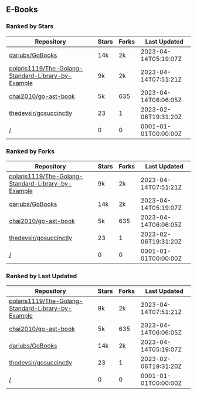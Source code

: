 ## E-Books

### Ranked by Stars

| Repository | Stars | Forks | Last Updated |
|------------|-------|-------|--------------|
| [dariubs/GoBooks](https://github.com/dariubs/GoBooks) | 14k | 2k | 2023-04-14T05:19:07Z |
| [polaris1119/The-Golang-Standard-Library-by-Example](https://github.com/polaris1119/The-Golang-Standard-Library-by-Example) | 9k | 2k | 2023-04-14T07:51:21Z |
| [chai2010/go-ast-book](https://github.com/chai2010/go-ast-book) | 5k | 635 | 2023-04-14T06:06:05Z |
| [thedevsir/gosuccinctly](https://github.com/thedevsir/gosuccinctly) | 23 | 1 | 2023-02-06T19:31:20Z |
| [/](https://github.com/thewhitetulip/web-dev-golang-anti-textbook/) | 0 | 0 | 0001-01-01T00:00:00Z |

### Ranked by Forks

| Repository | Stars | Forks | Last Updated |
|------------|-------|-------|--------------|
| [polaris1119/The-Golang-Standard-Library-by-Example](https://github.com/polaris1119/The-Golang-Standard-Library-by-Example) | 9k | 2k | 2023-04-14T07:51:21Z |
| [dariubs/GoBooks](https://github.com/dariubs/GoBooks) | 14k | 2k | 2023-04-14T05:19:07Z |
| [chai2010/go-ast-book](https://github.com/chai2010/go-ast-book) | 5k | 635 | 2023-04-14T06:06:05Z |
| [thedevsir/gosuccinctly](https://github.com/thedevsir/gosuccinctly) | 23 | 1 | 2023-02-06T19:31:20Z |
| [/](https://github.com/thewhitetulip/web-dev-golang-anti-textbook/) | 0 | 0 | 0001-01-01T00:00:00Z |

### Ranked by Last Updated

| Repository | Stars | Forks | Last Updated |
|------------|-------|-------|--------------|
| [polaris1119/The-Golang-Standard-Library-by-Example](https://github.com/polaris1119/The-Golang-Standard-Library-by-Example) | 9k | 2k | 2023-04-14T07:51:21Z |
| [chai2010/go-ast-book](https://github.com/chai2010/go-ast-book) | 5k | 635 | 2023-04-14T06:06:05Z |
| [dariubs/GoBooks](https://github.com/dariubs/GoBooks) | 14k | 2k | 2023-04-14T05:19:07Z |
| [thedevsir/gosuccinctly](https://github.com/thedevsir/gosuccinctly) | 23 | 1 | 2023-02-06T19:31:20Z |
| [/](https://github.com/thewhitetulip/web-dev-golang-anti-textbook/) | 0 | 0 | 0001-01-01T00:00:00Z |

